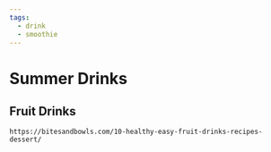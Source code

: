 ```yaml
---
tags:
  - drink
  - smoothie
---
```


# Summer Drinks

## Fruit Drinks

```
https://bitesandbowls.com/10-healthy-easy-fruit-drinks-recipes-dessert/
```
